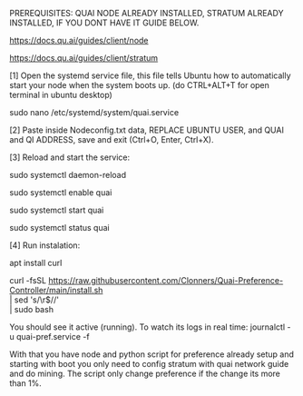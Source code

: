 PREREQUISITES: QUAI NODE ALREADY INSTALLED, STRATUM ALREADY INSTALLED, IF YOU DONT HAVE IT GUIDE BELOW.

https://docs.qu.ai/guides/client/node

https://docs.qu.ai/guides/client/stratum

[1] Open the systemd service file, this file tells Ubuntu how to automatically start your node when the system boots up.
(do CTRL+ALT+T for open terminal in ubuntu desktop)

sudo nano /etc/systemd/system/quai.service

[2] Paste inside Nodeconfig.txt data, REPLACE UBUNTU USER, and QUAI and QI ADDRESS, save and exit (Ctrl+O, Enter, Ctrl+X).

[3] Reload and start the service:

sudo systemctl daemon-reload

sudo systemctl enable quai

sudo systemctl start  quai

sudo systemctl status quai

[4] Run instalation:

apt install curl

curl -fsSL https://raw.githubusercontent.com/Clonners/Quai-Preference-Controller/main/install.sh \
  | sed 's/\r$//' \
  | sudo bash

You should see it active (running). To watch its logs in real time:
journalctl -u quai-pref.service -f

With that you have node and python script for preference already setup and starting with boot you only need to config stratum with quai network guide and do mining.
The script only change preference if the change its more than 1%.
